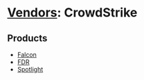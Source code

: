 # [Vendors](README.md): CrowdStrike

## Products

- [Falcon](../products/840c72e0-4e47-41e7-9b93-31f55d12f07d.md)
- [FDR](../products/569a3a44-c29f-492e-bcf4-5dc04e2ab0f3.md)
- [Spotlight](../products/4c960ed9-3858-46ea-aa59-f81489d93deb.md)
